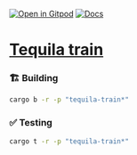 [![Open in Gitpod](https://img.shields.io/badge/Open_in-Gitpod-white?logo=gitpod)](https://gitpod.io/#FOLDER=tequila-train/https://github.com/gear-foundation/dapps)
[![Docs](https://img.shields.io/github/actions/workflow/status/gear-foundation/dapps/contracts.yml?logo=rust&label=docs)](https://dapps.gear.rs/tequila_train_io)

# [Tequila train](https://wiki.gear-tech.io/docs/examples/Gaming/tequila-train)

### 🏗️ Building

```sh
cargo b -r -p "tequila-train*"
```

### ✅ Testing

```sh
cargo t -r -p "tequila-train*"
```
